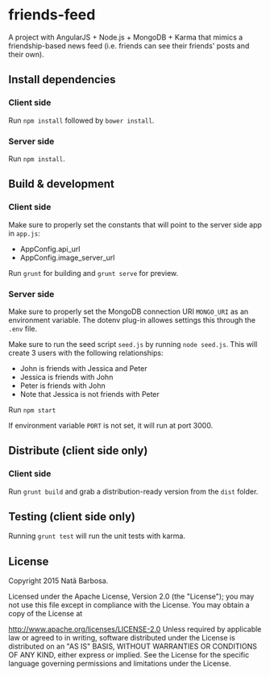 # friends-feed

A project with AngularJS + Node.js + MongoDB + Karma that mimics a friendship-based news feed (i.e. friends can see their friends' posts and their own).

## Install dependencies

### Client side

Run `npm install` followed by `bower install`.

### Server side

Run `npm install`.

## Build & development

### Client side

Make sure to properly set the constants that will point to the server side app in `app.js`:

* AppConfig.api_url
* AppConfig.image_server_url

Run `grunt` for building and `grunt serve` for preview.

### Server side

Make sure to properly set the MongoDB connection URI `MONGO_URI` as an environment variable. The dotenv plug-in allowes settings this through the `.env` file.

Make sure to run the seed script `seed.js` by running `node seed.js`. This will create 3 users with the following relationships:

* John is friends with Jessica and Peter
* Jessica is friends with John
* Peter is friends with John
* Note that Jessica is not friends with Peter

Run `npm start`

If environment variable `PORT` is not set, it will run at port 3000.

## Distribute (client side only)

### Client side

Run `grunt build` and grab a distribution-ready version from the `dist` folder.

## Testing (client side only)

Running `grunt test` will run the unit tests with karma.

## License
Copyright 2015 Natã Barbosa.

Licensed under the Apache License, Version 2.0 (the "License"); you may not use this file except in compliance with the License. You may obtain a copy of the License at

http://www.apache.org/licenses/LICENSE-2.0
Unless required by applicable law or agreed to in writing, software distributed under the License is distributed on an "AS IS" BASIS, WITHOUT WARRANTIES OR CONDITIONS OF ANY KIND, either express or implied. See the License for the specific language governing permissions and limitations under the License.